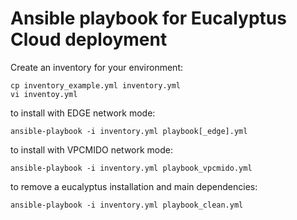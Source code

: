 # Ansible playbook for Eucalyptus Cloud deployment

Create an inventory for your environment:

```
cp inventory_example.yml inventory.yml
vi inventoy.yml
```

to install with EDGE network mode:

```
ansible-playbook -i inventory.yml playbook[_edge].yml
```

to install with VPCMIDO network mode:

```
ansible-playbook -i inventory.yml playbook_vpcmido.yml
```

to remove a eucalyptus installation and main dependencies:

```
ansible-playbook -i inventory.yml playbook_clean.yml
```
